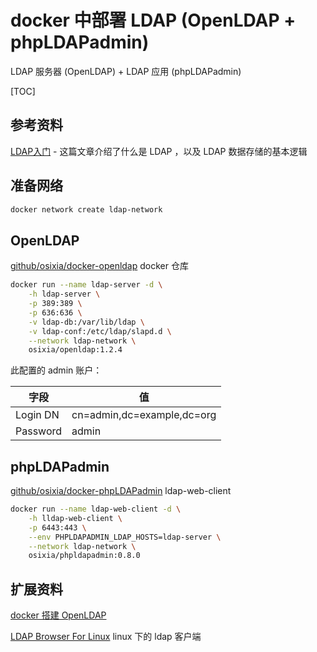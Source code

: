 # docker 中部署 LDAP (OpenLDAP + phpLDAPadmin)

LDAP 服务器 (OpenLDAP) + LDAP 应用 (phpLDAPadmin)

[TOC]

## 参考资料

[LDAP入门](https://www.jianshu.com/p/7e4d99f6baaf) - 这篇文章介绍了什么是 LDAP ，以及 LDAP 数据存储的基本逻辑

## 准备网络

```sh
docker network create ldap-network
```

## OpenLDAP

[github/osixia/docker-openldap](https://github.com/osixia/docker-openldap) docker 仓库

```sh
docker run --name ldap-server -d \
	-h ldap-server \
	-p 389:389 \
	-p 636:636 \
	-v ldap-db:/var/lib/ldap \
	-v ldap-conf:/etc/ldap/slapd.d \
	--network ldap-network \
	osixia/openldap:1.2.4
```

此配置的 admin 账户：

| 字段     | 值                         |
| -------- | -------------------------- |
| Login DN | cn=admin,dc=example,dc=org |
| Password | admin                      |

## phpLDAPadmin

[github/osixia/docker-phpLDAPadmin](https://github.com/osixia/docker-phpLDAPadmin) ldap-web-client

```sh
docker run --name ldap-web-client -d \
	-h lldap-web-client \
	-p 6443:443 \
    --env PHPLDAPADMIN_LDAP_HOSTS=ldap-server \
    --network ldap-network \
    osixia/phpldapadmin:0.8.0
```

## 扩展资料

[docker 搭建 OpenLDAP](https://www.jianshu.com/p/7f0ab0845066)

[LDAP Browser For Linux](http://www.ldapbrowserlinux.com/) linux 下的 ldap 客户端